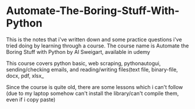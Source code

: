 # Automate-The-Boring-Stuff-With-Python

This is the notes that i've written down and some practice questions i've tried doing by learning through a course.
The course name is Automate the Boring Stuff with Python by Al Sweigart, available in udemy

This course covers python basic, web scraping, pythonautogui, sending/checking emails, and reading/writing files(text file, binary-file, docx, pdf, xlsx_

Since the course is quite old, there are some lessons which i can't follow (due to my laptop somehow can't install the library/can't compile them, even if i copy paste)
